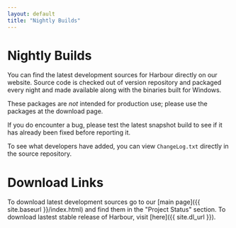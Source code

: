 ```yaml
---
layout: default
title: "Nightly Builds"
---
```

# Nightly Builds

You can find the latest development sources for Harbour directly on our website.
Source code is checked out of version repository and packaged every night and
made available along with the binaries built for Windows.

These packages are _not_ intended for production use; please use the packages at
the download page.

If you do encounter a bug, please test the latest snapshot build to see if it
has already been fixed before reporting it.

To see what developers have added, you can view `ChangeLog.txt` directly in the
source repository.

# Download Links

To download latest development sources go to our [main page]({{ site.baseurl }}/index.html)
and find them in the "Project Status" section. To download lastest stable
release of Harbour, visit [here]({{ site.dl_url }}).

